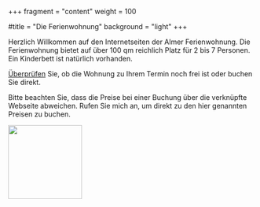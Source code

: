 +++
fragment = "content"
weight = 100

#title = "Die Ferienwohnung"
background = "light"
+++

Herzlich Willkommen auf den Internetseiten der Almer Ferienwohnung.
Die Ferienwohnung bietet auf über 100 qm reichlich Platz für 2 bis 7 Personen.
Ein Kinderbett ist natürlich vorhanden.

[Überprüfen](https://www.sauerland.com/sauerland/d/45076295) Sie, ob die Wohnung zu Ihrem Termin noch frei ist oder buchen Sie direkt.

Bitte beachten Sie, dass die Preise bei einer Buchung über die verknüpfte Webseite abweichen. Rufen Sie mich an, um direkt zu den hier genannten Preisen zu buchen.

<img src="https://www.almer-ferienwohnung.de/images/d37e7d12-b5f9-4ccf-91ad-fbdc0be95ddc.JPG" width="150" >

